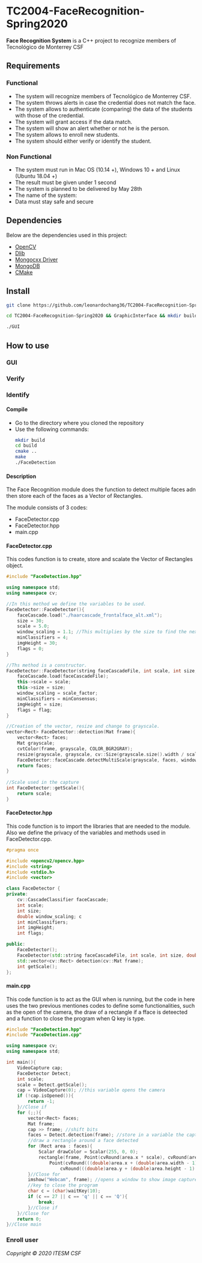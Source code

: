 # TC2004-FaceRecognition-Spring2020

**Face Recognition System** is a C++ project to recognize members of Tecnológico de Monterrey CSF

## Requirements

### Functional 
- The system will recognize members of Tecnológico de Monterrey CSF.
- The system throws alerts in case the credential does not match the face.
- The system allows to authenticate (comparing) the data of the students with those of the credential.
- The system will grant access if the data match.
- The system will show an alert whether or not he is the person.
- The system allows to enroll new students.
- The system should either verify or identify the student.



### Non Functional
- The system must run in Mac OS (10.14 +), Windows 10 + and Linux (Ubuntu 18.04 +)
- The result must be given under 1 second
- The system is planned to be delivered by May 28th
- The name of the system: <name>
- Data must stay safe and secure

## Dependencies
Below are the dependencies used in this project:

- [OpenCV](https://docs.opencv.org/master/d7/d9f/tutorial_linux_install.html)
- [Dlib](https://github.com/davisking/dlib)
- [Mongocxx Driver](http://mongocxx.org/mongocxx-v3/installation/)
- [MongoDB](https://www.mongodb.com/download-center/community)
- [CMake](https://cmake.org/download/)

## Install

```sh
git clone https://github.com/leonardochang36/TC2004-FaceRecognition-Spring2020.git

cd TC2004-FaceRecognition-Spring2020 && GraphicInterface && mkdir build && cmake .. && make

./GUI
```

## How to use

### GUI

### Verify

### Identify
#### Compile
- Go to the directory where you cloned the repository
- Use the following commands: 
    ```sh
    mkdir build
    cd build
    cmake ..
    make 
    ./FaceDetection
    ```

#### Description
The Face Recognition module does the function to detect multiple faces adn then store each of the faces as a Vector of Rectangles.

The module consists of 3 codes:
- FaceDetector.cpp
- FaceDetector.hpp
- main.cpp

#### FaceDetector.cpp

This codes function is to create, store and scalate the Vector of Rectangles object.

```c++
#include "FaceDetection.hpp"

using namespace std;
using namespace cv;

//In this method we define the variables to be used.
FaceDetector::FaceDetector(){ 
    faceCascade.load("./haarcascade_frontalface_alt.xml");
    size = 30;
    scale = 5.0;
    window_scaling = 1.1; //This multiplies by the size to find the next bigger image, if there even is one to begin with
    minClassifiers = 4;
    imgHeight = 30;
    flags = 0;
}

//Ths method is a constructor.
FaceDetector::FaceDetector(string faceCascadeFile, int scale, int size, double scale_factor, int minConsensus, int flag){
    faceCascade.load(faceCascadeFile); 
    this->scale = scale; 
    this->size = size;
    window_scaling = scale_factor; 
    minClassifiers = minConsensus; 
    imgHeight = size; 
    flags = flag; 
}

//Creation of the vector, resize and change to grayscale.  
vector<Rect> FaceDetector::detection(Mat frame){ 
    vector<Rect> faces; 
    Mat grayscale; 
    cvtColor(frame, grayscale, COLOR_BGR2GRAY); 
    resize(grayscale, grayscale, cv::Size(grayscale.size().width / scale, grayscale.size().height / scale)); 
    FaceDetector::faceCascade.detectMultiScale(grayscale, faces, window_scaling, minClassifiers, flags, cv::Size(size, size)); 
    return faces; 
} 
 
//Scale used in the capture  
int FaceDetector::getScale(){ 
    return scale; 
}
```

#### FaceDetector.hpp 
This code function is to import the libraries that are needed to the module. 
Also we define the privacy of the variables and methods used in FaceDetector.cpp.

```c++
#pragma once 

#include <opencv2/opencv.hpp> 
#include <string> 
#include <stdio.h> 
#include <vector> 

class FaceDetector { 
private: 
	cv::CascadeClassifier faceCascade; 
	int scale; 
	int size; 
	double window_scaling; c
	int minClassifiers; 
	int imgHeight; 
	int flags; 

public: 
	FaceDetector(); 
	FaceDetector(std::string faceCascadeFile, int scale, int size, double scale_factor, int minConsensus, int flag); 
	std::vector<cv::Rect> detection(cv::Mat frame); 
	int getScale(); 
};
```

#### main.cpp 
This code function is to act as the GUI when is running, but the code in here uses the two previous mentiones codes to define some functionalities, such as the open of the camera, the draw of a rectangle if a fface is deteected and a function to close the program when Q key is type.

```c++
#include "FaceDetection.hpp" 
#include "FaceDetection.cpp" 

using namespace cv; 
using namespace std; 

int main(){ 
    VideoCapture cap; 
    FaceDetector Detect; 
    int scale; 
    scale = Detect.getScale(); 
    cap = VideoCapture(0); //this variable opens the camera 
    if (!cap.isOpened()){ 
        return -1; 
    }//Close if  
    for (;;){ 
        vector<Rect> faces; 
        Mat frame; 
        cap >> frame; //shift bits 
        faces = Detect.detection(frame); //store in a variable the capture in the camera frame 
        //draw a rectangle around a face detected 
        for (Rect area : faces){ 
            Scalar drawColor = Scalar(255, 0, 0); 
            rectangle(frame, Point(cvRound(area.x * scale), cvRound(area.y * scale)), 
                Point(cvRound(((double)area.x + (double)area.width - 1) * scale), 
                    cvRound(((double)area.y + (double)area.height - 1) * scale)), drawColor); 
        }//Close for 
        imshow("Webcam", frame); //opens a window to show image captured         
        //key to close the program 
        char c = (char)waitKey(10); 
        if (c == 27 || c == 'q' || c == 'Q'){ 
            break; 
        }//Close if 
    }//Close for 
    return 0; 
}//Close main 
```


### Enroll user


*Copyright © 2020 ITESM CSF*
